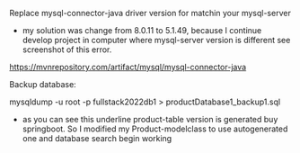 
Replace mysql-connector-java driver version for matchin your mysql-server

- my solution was change from 8.0.11 to 5.1.49, because I continue develop project in computer where mysql-server version is different see screenshot of this error.

https://mvnrepository.com/artifact/mysql/mysql-connector-java





Backup database:

mysqldump -u root -p fullstack2022db1 > productDatabase1_backup1.sql




- as you can see this underline product-table version is generated buy springboot. So I modified my Product-modelclass to use autogenerated one and database search begin working











